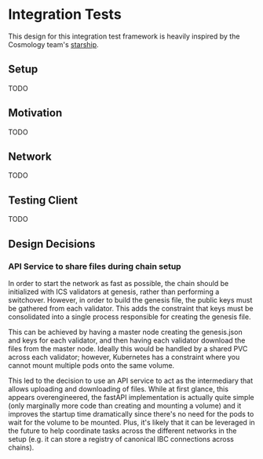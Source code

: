 # Integration Tests

This design for this integration test framework is heavily inspired by the Cosmology team's [starship](https://github.com/cosmology-tech/starship/tree/main).

## Setup

TODO

## Motivation

TODO

## Network

TODO

## Testing Client

TODO

## Design Decisions

### API Service to share files during chain setup

In order to start the network as fast as possible, the chain should be initialized with ICS validators at genesis, rather than performing a switchover. However, in order to build the genesis file, the public keys must be gathered from each validator. This adds the constraint that keys must be consolidated into a single process responsible for creating the genesis file.

This can be achieved by having a master node creating the genesis.json and keys for each validator, and then having each validator download the files from the master node. Ideally this would be handled by a shared PVC across each validator; however, Kubernetes has a constraint where you cannot mount multiple pods onto the same volume.

This led to the decision to use an API service to act as the intermediary that allows uploading and downloading of files. While at first glance, this appears overengineered, the fastAPI implementation is actually quite simple (only marginally more code than creating and mounting a volume) and it improves the startup time dramatically since there's no need for the pods to wait for the volume to be mounted. Plus, it's likely that it can be leveraged in the future to help coordinate tasks across the different networks in the setup (e.g. it can store a registry of canonical IBC connections across chains).
